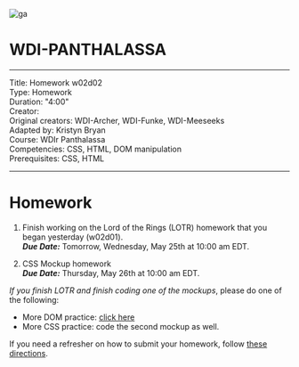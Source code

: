 ![ga](http://mobbook.generalassemb.ly/ga_cog.png)

# WDI-PANTHALASSA

---
Title: Homework w02d02 <br>
Type: Homework<br>
Duration: "4:00"<br>
Creator:<br>
    Original creators: WDI-Archer, WDI-Funke, WDI-Meeseeks<br>
    Adapted by: Kristyn Bryan<br>
    Course: WDIr Panthalassa<br>
Competencies: CSS, HTML, DOM manipulation<br>
Prerequisites: CSS, HTML <br>

---

# Homework

1) Finish working on the Lord of the Rings (LOTR) homework that you began yesterday (w02d01).<br>
***Due Date:*** Tomorrow, Wednesday, May 25th at 10:00 am EDT.

2) CSS Mockup homework<br>
***Due Date:*** Thursday, May 26th at 10:00 am EDT.

_If you finish LOTR and finish coding one of the mockups_, please do one of the following:

- More DOM practice: [click here]( https://github.com/ga-students/wdi-remote/blob/master/unit_01/w02d01/student_labs/ga_dom.md)
- More CSS practice: code the second mockup as well.

If you need a refresher on how to submit your homework, follow [these directions](https://github.com/ga-students/wdi-remote/wiki/Homework-Submission). 


